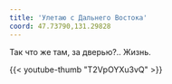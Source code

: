 ```yaml
---
title: 'Улетаю с Дальнего Востока'
coord: 47.73790,131.29828
---
```


Так что же там, за дверью?.. Жизнь.

{{< youtube-thumb "T2VpOYXu3vQ" >}}

